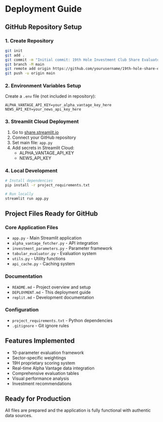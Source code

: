 # Deployment Guide

## GitHub Repository Setup

### 1. Create Repository
```bash
git init
git add .
git commit -m "Initial commit: 19th Hole Investment Club Share Evaluator"
git branch -M main
git remote add origin https://github.com/yourusername/19th-hole-share-evaluator.git
git push -u origin main
```

### 2. Environment Variables Setup
Create a `.env` file (not included in repository):
```
ALPHA_VANTAGE_API_KEY=your_alpha_vantage_key_here
NEWS_API_KEY=your_news_api_key_here
```

### 3. Streamlit Cloud Deployment
1. Go to [share.streamlit.io](https://share.streamlit.io)
2. Connect your GitHub repository
3. Set main file: `app.py`
4. Add secrets in Streamlit Cloud:
   - ALPHA_VANTAGE_API_KEY
   - NEWS_API_KEY

### 4. Local Development
```bash
# Install dependencies
pip install -r project_requirements.txt

# Run locally
streamlit run app.py
```

## Project Files Ready for GitHub

### Core Application Files
- `app.py` - Main Streamlit application
- `alpha_vantage_fetcher.py` - API integration
- `investment_parameters.py` - Parameter framework
- `tabular_evaluator.py` - Evaluation system
- `utils.py` - Utility functions
- `api_cache.py` - Caching system

### Documentation
- `README.md` - Project overview and setup
- `DEPLOYMENT.md` - This deployment guide
- `replit.md` - Development documentation

### Configuration
- `project_requirements.txt` - Python dependencies
- `.gitignore` - Git ignore rules

## Features Implemented
- 10-parameter evaluation framework
- Sector-specific weightings
- 19H proprietary scoring system
- Real-time Alpha Vantage data integration
- Comprehensive evaluation tables
- Visual performance analysis
- Investment recommendations

## Ready for Production
All files are prepared and the application is fully functional with authentic data sources.
